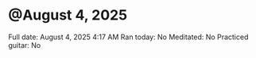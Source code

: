 # @August 4, 2025

Full date: August 4, 2025 4:17 AM
Ran today: No
Meditated: No
Practiced guitar: No